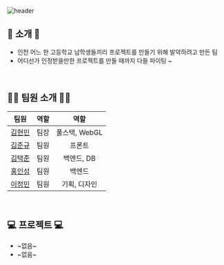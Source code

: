 ![header](https://capsule-render.vercel.app/api?type=Waving&height=240&section=footer&text=ByeongPyung&fontSize=80&&animation=fadeIn&fontColor=EEF2FF&fontAlignY=62&color=676FA3)

## 📖 소개 📖
- 인천 어느 한 고등학교 남학생들끼리 프로젝트를 만들기 위해 발악하려고 만든 팀
- 어디선가 인정받을만한 프로젝트를 만들 때까지 다들 파이팅 ~

<br>

## 🙋‍♂️ 팀원 소개 🙋‍♂️
| 팀원 | 역할 | 역할 |
|:------:|:------:|:------:|
| [김현민](https://github.com/qetqet910) | 팀장 | 풀스택, WebGL |
| [김준규](https://github.com/DeveloperK0) | 팀원 | 프론트 |
| [김택준](https://github.com/Kuah0) | 팀원 | 백엔드, DB|
| [홍인성](https://github.com/BackdevHong) | 팀원 | 백엔드 |
| [이정민](https://github.com/rnlsrnlsdl) | 팀원 | 기획, 디자인 |

<br>

## 💻 프로젝트  💻
- ~없음~
- ~없음~
